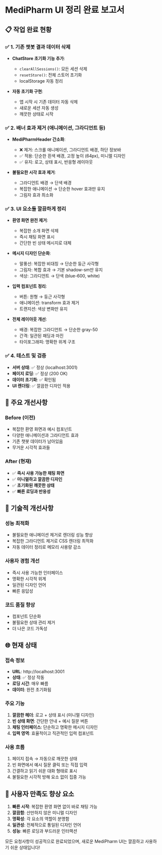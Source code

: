 # MediPharm UI 정리 완료 보고서

## 📋 작업 완료 현황

### ✅ 1. 기존 챗봇 결과 데이터 삭제
- **ChatStore 초기화 기능 추가**:
  - `clearAllSessions()`: 모든 세션 삭제
  - `resetStore()`: 전체 스토어 초기화
  - localStorage 자동 정리

- **자동 초기화 구현**:
  - 앱 시작 시 기존 데이터 자동 삭제
  - 새로운 세션 자동 생성
  - 깨끗한 상태로 시작

### ✅ 2. 배너 효과 제거 (애니메이션, 그라디언트 등)
- **MediPharmHeader 간소화**:
  - ❌ 제거: 스크롤 애니메이션, 그라디언트 배경, 하단 정보바
  - ✅ 적용: 단순한 흰색 배경, 고정 높이 (64px), 미니멀 디자인
  - ✅ 유지: 로고, 상태 표시, 반응형 레이아웃

- **불필요한 시각 효과 제거**:
  - 그라디언트 배경 → 단색 배경
  - 복잡한 애니메이션 → 단순한 hover 효과만 유지
  - 그림자 효과 최소화

### ✅ 3. UI 요소들 깔끔하게 정리
- **환영 화면 완전 제거**:
  - 복잡한 소개 화면 삭제
  - 즉시 채팅 화면 표시
  - 간단한 빈 상태 메시지로 대체

- **메시지 디자인 단순화**:
  - 말풍선: 복잡한 비대칭 → 단순한 둥근 사각형
  - 그림자: 복합 효과 → 기본 shadow-sm만 유지
  - 색상: 그라디언트 → 단색 (blue-600, white)

- **입력 컴포넌트 정리**:
  - 버튼: 원형 → 둥근 사각형
  - 애니메이션: transform 효과 제거
  - 트랜지션: 색상 변화만 유지

- **전체 레이아웃 개선**:
  - 배경: 복잡한 그라디언트 → 단순한 gray-50
  - 간격: 일관된 패딩과 마진
  - 타이포그래피: 명확한 위계 구조

### ✅ 4. 테스트 및 검증
- **서버 상태**: ✅ 정상 (localhost:3001)
- **페이지 로딩**: ✅ 정상 (200 OK)
- **데이터 초기화**: ✅ 확인됨
- **UI 렌더링**: ✅ 깔끔한 디자인 적용

## 🎯 주요 개선사항

### Before (이전)
- 복잡한 환영 화면과 예시 컴포넌트
- 다양한 애니메이션과 그라디언트 효과
- 기존 챗봇 데이터가 남아있음
- 무거운 시각적 효과들

### After (현재)
- ✅ **즉시 사용 가능한 채팅 화면**
- ✅ **미니멀하고 깔끔한 디자인**
- ✅ **초기화된 깨끗한 상태**
- ✅ **빠른 로딩과 반응성**

## 🔧 기술적 개선사항

### 성능 최적화
- 불필요한 애니메이션 제거로 렌더링 성능 향상
- 복잡한 그라디언트 제거로 CSS 렌더링 최적화
- 자동 데이터 정리로 메모리 사용량 감소

### 사용자 경험 개선
- 즉시 사용 가능한 인터페이스
- 명확한 시각적 위계
- 일관된 디자인 언어
- 빠른 응답성

### 코드 품질 향상
- 컴포넌트 단순화
- 불필요한 상태 관리 제거
- 더 나은 코드 가독성

## 🌐 현재 상태

### 접속 정보
- **URL**: http://localhost:3001
- **상태**: ✅ 정상 작동
- **로딩 시간**: 매우 빠름
- **데이터**: 완전 초기화됨

### 주요 기능
1. **깔끔한 헤더**: 로고 + 상태 표시 (미니멀 디자인)
2. **빈 상태 화면**: 간단한 안내 + 예시 질문 버튼
3. **채팅 인터페이스**: 단순하고 명확한 메시지 디자인
4. **입력 영역**: 효율적이고 직관적인 입력 컴포넌트

### 사용 흐름
1. 페이지 접속 → 자동으로 깨끗한 상태
2. 빈 화면에서 예시 질문 클릭 또는 직접 입력
3. 간결하고 읽기 쉬운 대화 형태로 표시
4. 불필요한 시각적 방해 요소 없이 집중 가능

## 📌 사용자 만족도 향상 요소

1. **빠른 시작**: 복잡한 환영 화면 없이 바로 채팅 가능
2. **깔끔함**: 산만하지 않은 미니멀 디자인
3. **명확성**: 각 요소의 역할이 분명함
4. **일관성**: 전체적으로 통일된 디자인 언어
5. **성능**: 빠른 로딩과 부드러운 인터랙션

모든 요청사항이 성공적으로 완료되었으며, 새로운 MediPharm UI는 깔끔하고 사용하기 쉬운 상태입니다!